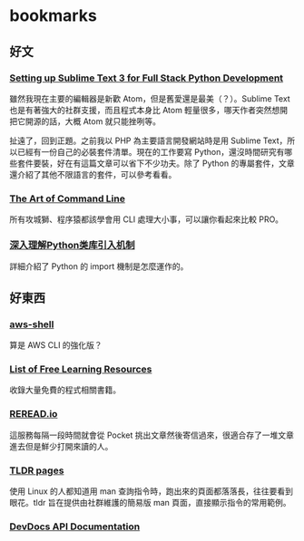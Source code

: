 # bookmarks

## 好文

### [Setting up Sublime Text 3 for Full Stack Python Development](https://realpython.com/blog/python/setting-up-sublime-text-3-for-full-stack-python-development/)

雖然我現在主要的編輯器是新歡 Atom，但是舊愛還是最美（？）。Sublime Text 也是有著強大的社群支援，而且程式本身比 Atom 輕量很多，哪天作者突然想開把它開源的話，大概 Atom 就只能挫咧等。

扯遠了，回到正題。之前我以 PHP 為主要語言開發網站時是用 Sublime Text，所以已經有一份自己的必裝套件清單。現在的工作要寫 Python，還沒時間研究有哪些套件要裝，好在有這篇文章可以省下不少功夫。除了 Python 的專屬套件，文章還介紹了其他不限語言的套件，可以參考看看。

### [The Art of Command Line](https://github.com/jlevy/the-art-of-command-line)

所有攻城獅、程序猿都該學會用 CLI 處理大小事，可以讓你看起來比較 PRO。

### [深入理解Python类库引入机制](https://github.com/Liuchang0812/slides/blob/master/pycon2015cn/README.md)

詳細介紹了 Python 的 import 機制是怎麼運作的。

## 好東西

### [aws-shell](https://github.com/awslabs/aws-shell)

算是 AWS CLI 的強化版？

### [List of Free Learning Resources](https://github.com/vhf/free-programming-books)

收錄大量免費的程式相關書籍。

### [REREAD.io](https://www.reread.io/)

這服務每隔一段時間就會從 Pocket 挑出文章然後寄信過來，很適合存了一堆文章進去但是鮮少打開來讀的人。

### [TLDR pages](http://tldr-pages.github.io/)

使用 Linux 的人都知道用 man 查詢指令時，跑出來的頁面都落落長，往往要看到眼花。tldr 旨在提供由社群維護的簡易版 man 頁面，直接顯示指令的常用範例。

### [DevDocs API Documentation](http://devdocs.io/)
